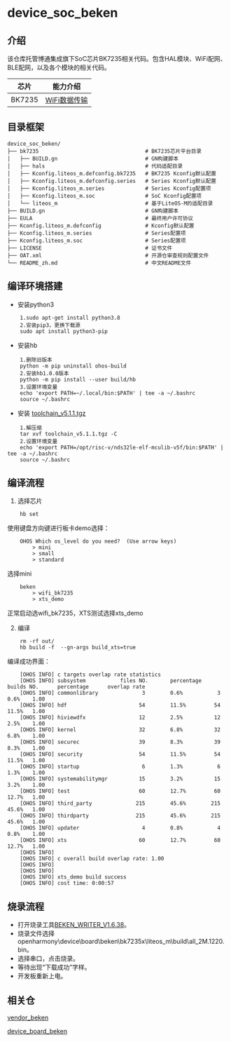 # device_soc_beken

## 介绍

该仓库托管博通集成旗下SoC芯片BK7235相关代码。包含HAL模块、WiFi配网、BLE配网，以及各个模块的相关代码。

| 芯片    | 能力介绍			|   
| -------------- | -------------|
| BK7235	| [WiFi数据传输](http://www.bekencorp.com/index/goods/detail/cid/40.html)|

## 目录框架

```
device_soc_beken/
├── bk7235									# BK7235芯片平台目录
│   ├── BUILD.gn							# GN构建脚本
│   ├── hals								# 代码适配目录
│   ├── Kconfig.liteos_m.defconfig.bk7235	# BK7235 Kconfig默认配置
│   ├── Kconfig.liteos_m.defconfig.series	# Series Kconfig默认配置
│   ├── Kconfig.liteos_m.series				# Series Kconfig配置项
│   ├── Kconfig.liteos_m.soc				# SoC Kconfig配置项
│   └── liteos_m							# 基于LiteOS-M的适配目录
├── BUILD.gn								# GN构建脚本
├── EULA									# 最终用户许可协议
├── Kconfig.liteos_m.defconfig				# Kconfig默认配置
├── Kconfig.liteos_m.series					# Series配置项
├── Kconfig.liteos_m.soc					# Series配置项
├── LICENSE									# 证书文件
├── OAT.xml									# 开源仓审查规则配置文件
└── README_zh.md							# 中文README文件
```

## 编译环境搭建
* 安装python3

```
	1.sudo apt-get install python3.8
	2.安装pip3，更换下载源
	sudo apt install python3-pip
```

* 安装hb

```
	1.删除旧版本
	python -m pip uninstall ohos-build
	2.安装hb1.0.0版本
	python -m pip install --user build/hb
	3.设置环境变量
	echo 'export PATH=~/.local/bin:$PATH' | tee -a ~/.bashrc
	source ~/.bashrc
```

* 安装 [toolchain_v5.1.1.tgz](http://dl.bekencorp.com/tools/toolchain/riscv/toolchain_v5.1.1.tgz)

```
	1.解压缩
	tar xvf toolchain_v5.1.1.tgz -C
	2.设置环境变量
	echo 'export PATH=/opt/risc-v/nds32le-elf-mculib-v5f/bin:$PATH' | tee -a ~/.bashrc
	source ~/.bashrc

```

## 编译流程

1. 选择芯片

```
	hb set
```
使用键盘方向键进行板卡demo选择：

```
	OHOS Which os_level do you need?  (Use arrow keys)
		> mini
		> small
		> standard
```
选择mini

```
	beken
 		> wifi_bk7235
 		> xts_demo
```
正常启动选wifi_bk7235，XTS测试选择xts_demo

2. 编译
	
```
	rm -rf out/
 	hb build -f  --gn-args build_xts=true
```
编译成功界面：
```
 	[OHOS INFO] c targets overlap rate statistics
	[OHOS INFO] subsystem           files NO.       percentage      builds NO.      percentage      overlap rate
	[OHOS INFO] commonlibrary              3        0.6%           3        0.6%    1.00
	[OHOS INFO] hdf                       54        11.5%         54        11.5%   1.00
	[OHOS INFO] hiviewdfx                 12        2.5%          12        2.5%    1.00
	[OHOS INFO] kernel                    32        6.8%          32        6.8%    1.00
	[OHOS INFO] securec                   39        8.3%          39        8.3%    1.00
	[OHOS INFO] security                  54        11.5%         54        11.5%   1.00
	[OHOS INFO] startup                    6        1.3%           6        1.3%    1.00
	[OHOS INFO] systemabilitymgr          15        3.2%          15        3.2%    1.00
	[OHOS INFO] test                      60        12.7%         60        12.7%   1.00
	[OHOS INFO] third_party              215        45.6%        215        45.6%   1.00
	[OHOS INFO] thirdparty               215        45.6%        215        45.6%   1.00
	[OHOS INFO] updater                    4        0.8%           4        0.8%    1.00
	[OHOS INFO] xts                       60        12.7%         60        12.7%   1.00
	[OHOS INFO] 
	[OHOS INFO] c overall build overlap rate: 1.00
	[OHOS INFO] 
	[OHOS INFO] 
	[OHOS INFO] xts_demo build success
	[OHOS INFO] cost time: 0:00:57
```

## 烧录流程

-
	打开烧录工具[BEKEN_WRITER_V1.6.38](http://dl.bekencorp.com/tools/flash/)。
-
	烧录文件选择openharmony\device\board\beken\bk7235x\liteos_m\build\all_2M.1220.bin。
-
	选择串口，点击烧录。
-
	等待出现“下载成功”字样。
-
	开发板重新上电。


## 相关仓

[vendor_beken](https://gitee.com/openharmony-sig/vendor_beken)

[device_board_beken](https://gitee.com/openharmony-sig/device_board_beken)
